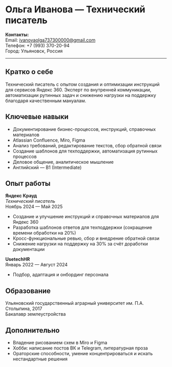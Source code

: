 # Ольга Иванова — Технический писатель

**Контакты:**  
Email: ivanovaolga737300000@gmail.com  
Телефон: +7 (993) 370-20-94  
Город: Ульяновск, Россия

---

## Кратко о себе

Технический писатель с опытом создания и оптимизации инструкций для сервисов Яндекс 360. Эксперт по внутренней коммуникации, автоматизации рутинных задач и снижению нагрузки на поддержку благодаря качественным мануалам.

## Ключевые навыки

- Документирование бизнес-процессов, инструкций, справочных материалов
- Atlassian Confluence, Miro, Figma
- Анализ требований, редактирование текстов, сбор обратной связи
- Создание шаблонов для техподдержки, автоматизация рутинных процессов
- Деловое общение, аналитическое мышление
- Английский — B1 (Intermediate)

## Опыт работы

**Яндекс Крауд**  
*Технический писатель*  
Ноябрь 2024 — Май 2025  
- Создание и улучшение инструкций и справочных материалов для Яндекс 360  
- Разработка шаблонов ответов для техподдержки (сокращение времени обработки на 20%)  
- Кросс-функциональные ревью, сбор и внедрение обратной связи  
- Снижение нагрузки на поддержку на 30% за счёт доработки документации

**UsetechHR**  
Январь 2022 — Август 2024  
- Подбор, адаптация и онбординг персонала  

## Образование

Ульяновский государственный аграрный университет им. П.А. Столыпина, 2017  
Бакалавр землеустройства

## Дополнительно

- Владение рисованием схем в Miro и Figma
- Хобби: написание постов ВК и Telegram, литературная проза
- Ораторские способности, умение концентрироваться и искать нестандартные решения
